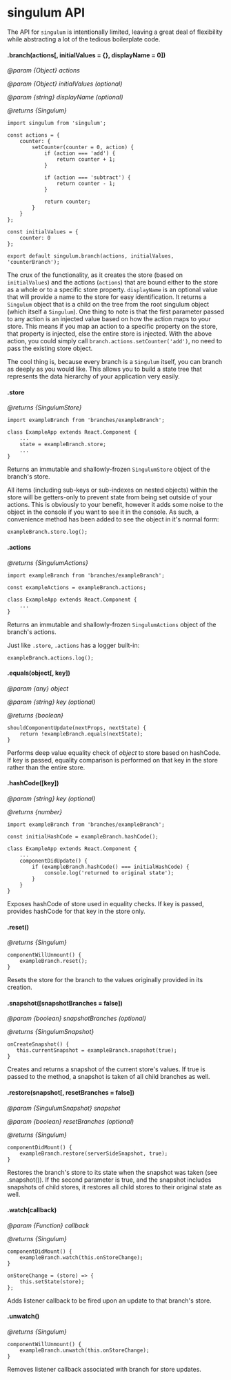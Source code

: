 # singulum API

The API for `singulum` is intentionally limited, leaving a great deal of flexibility while abstracting a lot of the tedious boilerplate code.

#### .branch(actions[, initialValues = {}, displayName = 0])
*@param {Object} actions*

*@param {Object} initialValues (optional)*

*@param {string} displayName (optional)*

*@returns {Singulum}*

```
import singulum from 'singulum';

const actions = {
    counter: {
        setCounter(counter = 0, action) {
            if (action === 'add') {
                return counter + 1;
            }
            
            if (action === 'subtract') {
                return counter - 1;
            }
            
            return counter;
        }
    }
};

const initialValues = {
    counter: 0
};

export default singulum.branch(actions, initialValues, 'counterBranch');
```

The crux of the functionality, as it creates the store (based on `initialValues`) and the actions (`actions`) that are bound either to the store as a whole or to a specific store property. `displayName` is an optional value that will provide a name to the store for easy identification. It returns a `Singulum` object that is a child on the tree from the root singulum object (which itself a `Singulum`). One thing to note is that the first parameter passed to any action is an injected value based on how the action maps to your store. This means if you map an action to a specific property on the store, that property is injected, else the entire store is injected. With the above action, you could simply call `branch.actions.setCounter('add')`, no need to pass the existing store object.

The cool thing is, because every branch is a `Singulum` itself, you can branch as deeply as you would like. This allows you to build a state tree that represents the data hierarchy of your application very easily.

#### .store
*@returns {SingulumStore}*

```
import exampleBranch from 'branches/exampleBranch';

class ExampleApp extends React.Component {
    ...
    state = exampleBranch.store;
    ...
}
```

Returns an immutable and shallowly-frozen `SingulumStore` object of the branch's store. 

All items (including sub-keys or sub-indexes on nested objects) within the store will be getters-only to prevent state from being set outside of your actions. This is obviously to your benefit, however it adds some noise to the object in the console if you want to see it in the console. As such, a convenience method has been added to see the object in it's normal form:
 
```
exampleBranch.store.log();
```

#### .actions
*@returns {SingulumActions}*

```
import exampleBranch from 'branches/exampleBranch';

const exampleActions = exampleBranch.actions;

class ExampleApp extends React.Component {
    ...
}
```

Returns an immutable and shallowly-frozen `SingulumActions` object of the branch's actions.

Just like `.store`, `.actions` has a logger built-in:

```
exampleBranch.actions.log();
```

#### .equals(object[, key])
*@param {any} object*

*@param {string} key (optional)*

*@returns {boolean}*

```
shouldComponentUpdate(nextProps, nextState) {
    return !exampleBranch.equals(nextState);
}
```

Performs deep value equality check of *object* to store based on hashCode. If key is passed, equality comparison is performed on that key in the store rather than the entire store.

#### .hashCode([key])
*@param {string} key (optional)*

*@returns {number}*

```
import exampleBranch from 'branches/exampleBranch';

const initialHashCode = exampleBranch.hashCode();

class ExampleApp extends React.Component {
    ...
    componentDidUpdate() {
        if (exampleBranch.hashCode() === initialHashCode) {
            console.log('returned to original state');
        }
    }
}
```

Exposes hashCode of store used in equality checks. If key is passed, provides hashCode for that key in the store only.

#### .reset()
*@returns {Singulum}*

```
componentWillUnmount() {
    exampleBranch.reset();
}
```

Resets the store for the branch to the values originally provided in its creation.

#### .snapshot([snapshotBranches = false])
*@param {boolean} snapshotBranches (optional)*

*@returns {SingulumSnapshot}*

```
onCreateSnapshot() {
   this.currentSnapshot = exampleBranch.snapshot(true); 
}
```

Creates and returns a snapshot of the current store's values. If true is passed to the method, a snapshot is taken of all child branches as well.

#### .restore(snapshot[, resetBranches = false])
*@param {SingulumSnapshot} snapshot*

*@param {boolean} resetBranches (optional)*

*@returns {Singulum}*

```
componentDidMount() {
    exampleBranch.restore(serverSideSnapshot, true);
}
```

Restores the branch's store to its state when the snapshot was taken (see .snapshot()). If the second parameter is true, and the snapshot includes snapshots of child stores, it restores all child stores to their original state as well.

#### .watch(callback)
*@param {Function} callback*

*@returns {Singulum}*

```
componentDidMount() {
    exampleBranch.watch(this.onStoreChange);
}

onStoreChange = (store) => {
    this.setState(store);
};
```

Adds listener callback to be fired upon an update to that branch's store.

#### .unwatch()
*@returns {Singulum}*

```
componentWillUnmount() {
    exampleBranch.unwatch(this.onStoreChange);
}
```

Removes listener callback associated with branch for store updates.